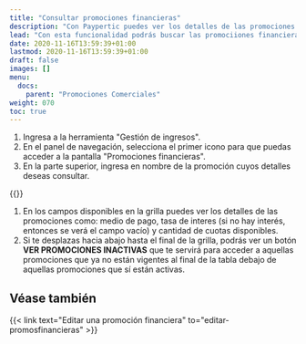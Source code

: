 ```yaml
---
title: "Consultar promociones financieras"
description: "Con Paypertic puedes ver los detalles de las promociones financieras que se aplicarán a los tickets dependiendo de los medios de pago que se elijan."
lead: "Con esta funcionalidad podrás buscar las promociiones financieras que se hayan generado anteriormente. Puedes realizar la búsqueda usando el filtros. Desde esta pantalla, puedes editar una promoción y sus criterios desde esta pantalla si tienes permisos."
date: 2020-11-16T13:59:39+01:00
lastmod: 2020-11-16T13:59:39+01:00
draft: false
images: []
menu:
  docs:
    parent: "Promociones Comerciales"
weight: 070
toc: true
---
```


1. Ingresa a la herramienta "Gestión de ingresos".
1. En el panel de navegación, selecciona el primer icono para que puedas acceder a la pantalla "Promociones financieras".
1. En la parte superior, ingresa en nombre de la promoción cuyos detalles deseas consultar.

{{<note text="La grilla de búsqueda se irá filtrando automáticamente dependiendo del nombre que ingreses en el campo de búsqueda. En los títulos de las columnas de la grilla puedes usar las flechas para ordenar los datos de manera ascendente o descendente. Desde esta grilla también puedes activar o desactivar una promoción. Además, al hacer clic en el icono de lápiz podrás editar los datos de la promoción seleccionada.">}}

1. En los campos disponibles en la grilla puedes ver los detalles de las promociones como: medio de pago, tasa de interes (si no hay interés, entonces se verá el campo vacío) y cantidad de cuotas disponibles. 
1. Si te desplazas hacia abajo hasta el final de la grilla, podrás ver un botón **VER PROMOCIONES INACTIVAS** que te servirá para acceder a aquellas promociones que ya no están vigentes al final de la tabla debajo de aquellas promociones que sí están activas.

## Véase también

{{< link text="Editar una promoción financiera" to="editar-promosfinancieras" >}}
